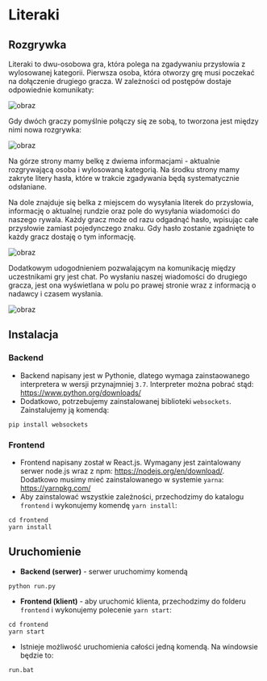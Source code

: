 # Literaki

## Rozgrywka
Literaki to dwu-osobowa gra, która polega na zgadywaniu przysłowia z wylosowanej kategorii.
Pierwsza osoba, która otworzy grę musi poczekać na dołączenie drugiego gracza. W zależności od postępów dostaje odpowiednie komunikaty:

![obraz](https://user-images.githubusercontent.com/28162772/56924590-8e50a300-6acd-11e9-8d9f-f1efe180e8bf.png)

Gdy dwóch graczy pomyślnie połączy się ze sobą, to tworzona jest między nimi nowa rozgrywka:

![obraz](https://user-images.githubusercontent.com/28162772/56923641-5cd6d800-6acb-11e9-9a90-0a8328509391.png)

Na górze strony mamy belkę z dwiema informacjami - aktualnie rozgrywającą osoba i wylosowaną kategorią. Na środku strony mamy zakryte litery hasła, które w trakcie zgadywania będą systematycznie odsłaniane.

Na dole znajduje się belka z miejscem do wysyłania literek do przysłowia, informację o aktualnej rundzie oraz pole do wysyłania wiadomości do naszego rywala. 
Każdy gracz może od razu odgadnąć hasło, wpisując całe przysłowie zamiast pojedynczego znaku.
Gdy hasło zostanie zgadnięte to każdy gracz dostaję o tym informację.

![obraz](https://user-images.githubusercontent.com/28162772/56924810-1afb6100-6ace-11e9-9b18-fefaeca6c30c.png)

Dodatkowym udogodnieniem pozwalającym na komunikację między uczestnikami gry jest chat. 
Po wysłaniu naszej wiadomości do drugiego gracza, jest ona wyświetlana w polu po prawej stronie wraz z informacją o nadawcy i czasem wysłania.

![obraz](https://user-images.githubusercontent.com/28162772/56925246-2d29cf00-6acf-11e9-97f4-71bbdc34f7ff.png)

## Instalacja

### Backend

- Backend napisany jest w Pythonie, dlatego wymaga zainstaowanego interpretera w wersji przynajmniej `3.7`. Interpreter można pobrać stąd: https://www.python.org/downloads/
- Dodatkowo, potrzebujemy zainstalowanej biblioteki `websockets`. Zainstalujemy ją komendą:
```
pip install websockets
```

### Frontend
- Frontend napisany został w React.js. Wymagany jest zaintalowany serwer node.js wraz z npm: https://nodejs.org/en/download/. Dodatkowo musimy mieć zainstalowanego w systemie `yarna`: https://yarnpkg.com/
- Aby zainstalować wszystkie zależności, przechodzimy do katalogu `frontend` i wykonujemy komendę `yarn install`:
 
 ```
 cd frontend
 yarn install
 ```

## Uruchomienie
- **Backend (serwer)** - serwer uruchomimy komendą
```
python run.py 
```

- **Frontend (klient)** - aby uruchomić klienta, przechodzimy do folderu `frontend` i wykonujemy polecenie `yarn start`: 
```
cd frontend
yarn start
```

- Istnieje możliwość uruchomienia całości jedną komendą. Na windowsie będzie to:
```
run.bat
```
